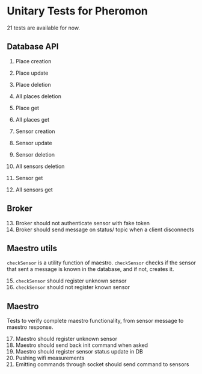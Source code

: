 
# Unitary Tests for Pheromon

21 tests are available for now.

## Database API
  
1. Place creation
2. Place update
3. Place deletion
4. All places deletion
5. Place get
6. All places get

7. Sensor creation
8. Sensor update
9. Sensor deletion
10. All sensors deletion
11. Sensor get
12. All sensors get

  ## Broker
  
13. Broker should not authenticate sensor with fake token
14. Broker should send message on status/ topic when a client disconnects

  ## Maestro utils
  
  `checkSensor` is a utility function of maestro. `checkSensor` checks if the sensor that sent a message is known in the database, and if not, creates it.

15. `checkSensor` should register unknown sensor
16. `checkSensor` should not register known sensor

  ## Maestro
  
  Tests to verify complete maestro functionality, from sensor message to maestro response.

17. Maestro should register unknown sensor
18. Maestro should send back init command when asked
19. Maestro should register sensor status update in DB
20. Pushing wifi measurements
21. Emitting commands through socket should send command to sensors
